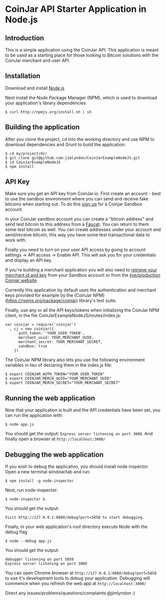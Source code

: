 CoinJar API Starter Application in Node.js
==========================================

Introduction
------------
This is a simple application using the CoinJar API.
This application is meant to be used as a starting place for those
looking to Bitcoin solutions with the CoinJar merchant and user API.


Installation
------------
Download and install [Node.js](http://nodejs.org/download/)

Next install the Node Package Manager (NPM), which is used to download your application's library dependencies

    $ curl http://npmjs.org/install.sh | sh

Building the application
----------------------------
After you clone the project, cd into the working directory and use NPM to download dependencies and Grunt to build
the application:

    $ cd my/project/dir
    $ git clone git@github.com:jimlyndon/CoinJarExampleNodeJS.git
    $ cd CoinJarExampleNodeJS
    $ npm install

API Key
-------
Make sure you get an API key from CoinJar.io.  First create an account - best to use the sandbox environment where
you can send and receive fake bitcoins when starting out.  To do this 
[sign up](https://secure.sandbox.coinjar.io/users/sign_in) for a Coinjar Sandbox account.

In your CoinJar sandbox account you can create a "bitcoin address" and send test bitcoin to this address 
from a [Faucet](http://testnet.mojocoin.com/).  You can return to them some test bitcoin as well.  You can create
addresses under your account and send/receive bitcoin, this way you have some test transactional data to work with.

Finally you need to turn on your user API access by going to account settings -> API access -> Enable API.
This will ask you for your credentials and display an API key.

If you're building a merchant application you will also need to 
[retrieve your merchant id and key](https://checkout.sandbox.coinjar.io/merchant/credentials) from your Sandbox account
or from the [live/production Coinjar website](https://checkout.coinjar.io/merchant/credentials)

Currently this application by default uses the authentication and merchant keys provided for example by the 
(CoinJar NPM)(https://npmjs.org/package/coinjar) library's test suite.

Finally, use any or all the API keys/tokens when initializing the CoinJar NPM client, 
in the file CoinJarExampleNodeJS/routes/index.js:

    var coinjar = require('coinjar')
      , cj = new coinjar({
          auth_token: 'YOUR_USER_TOKEN',
          merchant_uuid: YOUR_MERCHANT_UUID, 
          merchant_secret: YOUR_MERCHANT_SECRET,
          sandbox: true
        })

The CoinJar NPM library also lets you use the following environment variables in lieu of declaring them in the index.js file:

    $ export COINJAR_AUTH_TOKEN="YOUR_USER_TOKEN"
    $ export COINJAR_MERCH_UUID="YOUR_MERCHANT_UUID"
    $ export COINJAR_MERCH_SECRET="YOUR_MERCHANT_SECRET"


Running the web application
---------------------------
Now that your application is built and the API credentials have been set, you can run the application with:

    $ node app.js
    
You should get the output: `Express server listening on port 3000`. 
And finally open a browser at `http://localhost:3000/`


Debugging the web application
---------------------------
If you wish to debug the application, you should install node inspector. Open a new terminal window/tab and run:

    $ npm install -g node-inspector

Next, run node-inspector:

    $ node-inspector &
    
You should get the output:

    Visit http://127.0.0.1:8080/debug?port=5858 to start debugging.

Finally, in your web application's root directory execute Node with the debug flag

    $ node --debug app.js 

You should get the output:

    debugger listening on port 5858
    Express server listening on port 3000

You can open Chrome browser at `http://127.0.0.1:8080/debug?port=5858` to use it's development 
tools to debug your application. Debugging will commence when you refresh the web app at
`http://localhost:3000/`


Direct any issues/problems/questions/complaints @jimlyndon  :)
